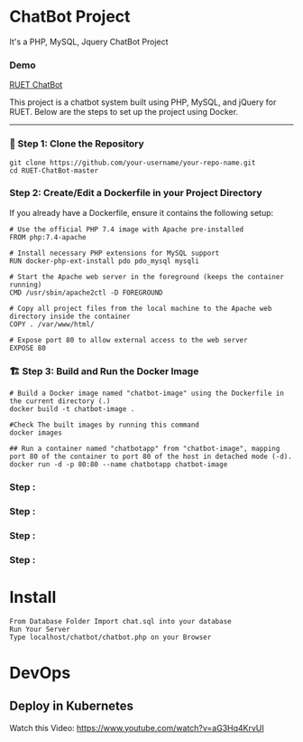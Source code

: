 # ChatBot Project
It's a PHP, MySQL, Jquery ChatBot  Project

### Demo

<a href="http://ruetchatbot.epizy.com">RUET ChatBot</a>

This project is a chatbot system built using PHP, MySQL, and jQuery for RUET. Below are the steps to set up the project using Docker.

---
### 🚀 Step 1: Clone the Repository
```
git clone https://github.com/your-username/your-repo-name.git
cd RUET-ChatBot-master
```
### Step 2: Create/Edit a Dockerfile in your Project Directory
If you already have a Dockerfile, ensure it contains the following setup:
```
# Use the official PHP 7.4 image with Apache pre-installed
FROM php:7.4-apache

# Install necessary PHP extensions for MySQL support
RUN docker-php-ext-install pdo pdo_mysql mysqli

# Start the Apache web server in the foreground (keeps the container running)
CMD /usr/sbin/apache2ctl -D FOREGROUND

# Copy all project files from the local machine to the Apache web directory inside the container
COPY . /var/www/html/

# Expose port 80 to allow external access to the web server
EXPOSE 80
```

### 🏗️ Step 3:  Build and Run the Docker Image

```
# Build a Docker image named "chatbot-image" using the Dockerfile in the current directory (.)
docker build -t chatbot-image . 

#Check The built images by running this command
docker images

## Run a container named "chatbotapp" from "chatbot-image", mapping port 80 of the container to port 80 of the host in detached mode (-d).
docker run -d -p 80:80 --name chatbotapp chatbot-image
```
### Step :
### Step :
### Step :
### Step :





# Install
```
From Database Folder Import chat.sql into your database
Run Your Server
Type localhost/chatbot/chatbot.php on your Browser
```

# DevOps
## Deploy in Kubernetes
Watch this Video: https://www.youtube.com/watch?v=aG3Hq4KrvUI





